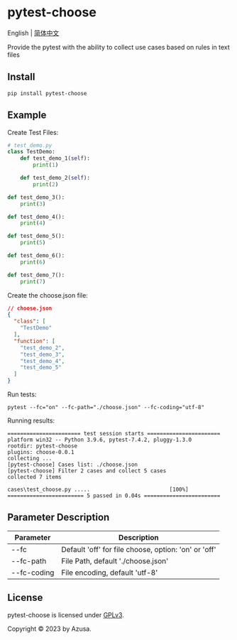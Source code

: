 # pytest-choose
English | <a href="https://github.com/NaoOtosaka/pytest-choose/blob/master/docs/README_ZH.md">简体中文</a>

Provide the pytest with the ability to collect use cases based on rules in text files

## Install

```shell
pip install pytest-choose
```

## Example
Create Test Files:

```python
# test_demo.py
class TestDemo:
    def test_demo_1(self):
        print(1)

    def test_demo_2(self):
        print(2)

def test_demo_3():
    print(3)

def test_demo_4():
    print(4)

def test_demo_5():
    print(5)

def test_demo_6():
    print(6)

def test_demo_7():
    print(7)

```

Create the choose.json file:

```json
// choose.json
{
  "class": [
    "TestDemo"
  ],
  "function": [
    "test_demo_2",
    "test_demo_3",
    "test_demo_4",
    "test_demo_5"
  ]
}
```

Run tests:

```shell
pytest --fc="on" --fc-path="./choose.json" --fc-coding="utf-8"
```

Running results:
```shell              
======================= test session starts =======================
platform win32 -- Python 3.9.6, pytest-7.4.2, pluggy-1.3.0
rootdir: pytest-choose
plugins: choose-0.0.1
collecting ... 
[pytest-choose] Cases list: ./choose.json
[pytest-choose] Filter 2 cases and collect 5 cases
collected 7 items

cases\test_choose.py .....                         [100%] 
======================== 5 passed in 0.04s ======================== 

```

## Parameter Description

| Parameter | Description |
| --- | --- |
| --fc | Default 'off' for file choose, option: 'on' or 'off' |
| --fc-path | File Path, default './choose.json' |
| --fc-coding | File encoding, default 'utf-8' |

## License

pytest-choose is licensed under [GPLv3](/C:/Users/c25555/AppData/Local/Programs/Joplin/resources/app.asar/LICENSE "./LICENSE").

Copyright © 2023 by Azusa.